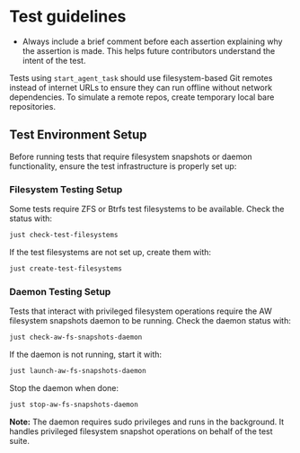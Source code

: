 # Test guidelines

- Always include a brief comment before each assertion explaining why the assertion is made. This helps future contributors understand the intent of the test.

Tests using `start_agent_task` should use filesystem-based Git remotes instead of internet URLs to ensure they can run offline without network dependencies. To simulate a remote repos, create temporary local bare repositories.

## Test Environment Setup

Before running tests that require filesystem snapshots or daemon functionality, ensure the test infrastructure is properly set up:

### Filesystem Testing Setup

Some tests require ZFS or Btrfs test filesystems to be available. Check the status with:

```bash
just check-test-filesystems
```

If the test filesystems are not set up, create them with:

```bash
just create-test-filesystems
```

### Daemon Testing Setup

Tests that interact with privileged filesystem operations require the AW filesystem snapshots daemon to be running. Check the daemon status with:

```bash
just check-aw-fs-snapshots-daemon
```

If the daemon is not running, start it with:

```bash
just launch-aw-fs-snapshots-daemon
```

Stop the daemon when done:

```bash
just stop-aw-fs-snapshots-daemon
```

**Note:** The daemon requires sudo privileges and runs in the background. It handles privileged filesystem snapshot operations on behalf of the test suite.
